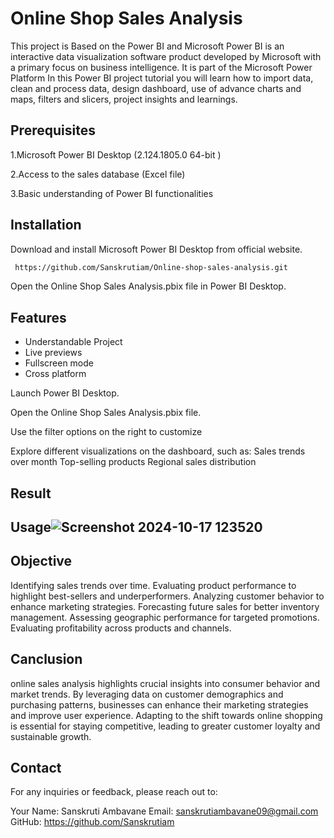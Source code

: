 
# Online Shop Sales Analysis

This project is Based on the Power BI and Microsoft Power BI is an interactive data visualization software product developed by Microsoft with a primary focus on business intelligence. It is part of the Microsoft Power Platform
In this Power BI project tutorial you will learn how to import data, clean and process data, design dashboard, use of advance charts and maps, filters and slicers, project insights and learnings.
##  Prerequisites
1.Microsoft Power BI Desktop (2.124.1805.0 64-bit )

2.Access to the sales database (Excel file)

3.Basic understanding of Power BI functionalities
## Installation

Download and install Microsoft Power BI Desktop from official website.

```bash
 https://github.com/Sanskrutiam/Online-shop-sales-analysis.git
```
Open the Online Shop Sales Analysis.pbix file in Power BI Desktop.
## Features

- Understandable Project
- Live previews
- Fullscreen mode
- Cross platform




Launch Power BI Desktop.

Open the Online Shop Sales Analysis.pbix file.

Use the filter options on the right to customize 

Explore different visualizations on the dashboard, such as:
Sales trends over month
Top-selling products
Regional sales distribution

## Result
## Usage![Screenshot 2024-10-17 123520](https://github.com/user-attachments/assets/e95ae05e-4892-4e28-8599-ea5663fcbd18)







## Objective
Identifying sales trends over time.
Evaluating product performance to highlight best-sellers and underperformers.
Analyzing customer behavior to enhance marketing strategies.
Forecasting future sales for better inventory management.
Assessing geographic performance for targeted promotions.
Evaluating profitability across products and channels.


## Canclusion 
online sales analysis highlights crucial insights into consumer behavior and market trends. By leveraging data on customer demographics and purchasing patterns, businesses can enhance their marketing strategies and improve user experience. Adapting to the shift towards online shopping is essential for staying competitive, leading to greater customer loyalty and sustainable growth. 

## Contact
For any inquiries or feedback, please reach out to:

Your Name: Sanskruti Ambavane
Email: sanskrutiambavane09@gmail.com
GitHub: https://github.com/Sanskrutiam
